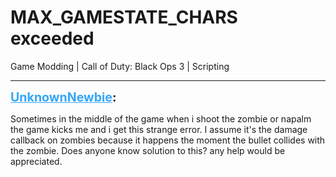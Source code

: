 # MAX_GAMESTATE_CHARS exceeded
Game Modding | Call of Duty: Black Ops 3 | Scripting

---
<strong style="font-size: 1.4em;"><span style="text-decoration: underline;text-decoration-color: #34a7f9;"><span style="color:#34a7f9;">UnknownNewbie</span></span>:</strong>

<p>Sometimes in the middle of the game when i shoot the zombie or napalm the game kicks me and i get this strange error. I assume it&#39;s the damage callback on zombies because it happens the moment the bullet collides with the zombie. Does anyone know solution to this? any help would be appreciated.</p>
